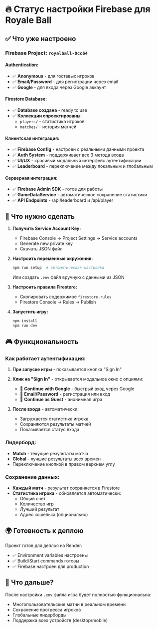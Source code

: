 # 🔥 Статус настройки Firebase для Royale Ball

## ✅ Что уже настроено

### Firebase Project: `royalball-8cc64`

#### Authentication:
- ✅ **Anonymous** - для гостевых игроков
- ✅ **Email/Password** - для регистрации через email
- ✅ **Google** - для входа через Google аккаунт

#### Firestore Database:
- ✅ **Database создана** - ready to use
- ✅ **Коллекции спроектированы**:
  - `players/` - статистика игроков
  - `matches/` - история матчей

#### Клиентская интеграция:
- ✅ **Firebase Config** - настроен с реальными данными проекта
- ✅ **Auth System** - поддерживает все 3 метода входа
- ✅ **UI/UX** - красивый модальный интерфейс аутентификации
- ✅ **Leaderboard** - переключение между локальным и глобальным

#### Серверная интеграция:
- ✅ **Firebase Admin SDK** - готов для работы
- ✅ **GameDataService** - автоматическое сохранение статистики
- ✅ **API Endpoints** - /api/leaderboard и /api/player

## 🔧 Что нужно сделать

1. **Получить Service Account Key:**
   - Firebase Console → Project Settings → Service accounts
   - Generate new private key
   - Скачать JSON файл

2. **Настроить переменные окружения:**
   ```bash
   npm run setup  # автоматическая настройка
   ```
   Или создать `.env` файл вручную с данными из JSON

3. **Настроить правила Firestore:**
   - Скопировать содержимое `firestore.rules`
   - Firestore Console → Rules → Publish

4. **Запустить игру:**
   ```bash
   npm install
   npm run dev
   ```

## 🎮 Функциональность

### Как работает аутентификация:

1. **При запуске игры** - показывается кнопка "Sign In"
2. **Клик на "Sign In"** - открывается модальное окно с опциями:
   - 🔗 **Continue with Google** - быстрый вход через Google
   - 📧 **Email/Password** - регистрация или вход
   - 👤 **Continue as Guest** - анонимная игра

3. **После входа** - автоматически:
   - Загружается статистика игрока
   - Сохраняются результаты матчей
   - Показывается статус входа

### Лидерборд:

- **Match** - текущие результаты матча
- **Global** - лучшие результаты всех времен
- Переключение кнопкой в правом верхнем углу

### Сохранение данных:

- **Каждый матч** - результат сохраняется в Firestore
- **Статистика игрока** - обновляется автоматически:
  - Общий счет
  - Количество игр
  - Лучший результат
  - Адрес кошелька (опционально)

## 🌍 Готовность к деплою

Проект готов для деплоя на Render:
- ✅ Environment variables настроены
- ✅ Build/Start commands готовы
- ✅ Firebase настроен для production

## 🎯 Что дальше?

После настройки `.env` файла игра будет полностью функциональна:
- Многопользовательские матчи в реальном времени
- Сохранение прогресса игроков
- Глобальные лидерборды
- Поддержка всех устройств (desktop/mobile) 